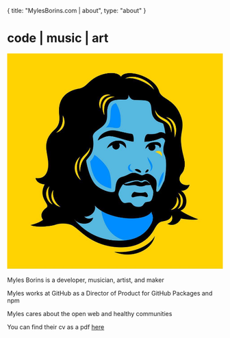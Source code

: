 {
  title: "MylesBorins.com | about",
  type: "about"
}
# code | music | art
![a picture of Myles](/images/me.jpg)

Myles Borins is a developer, musician, artist, and maker

Myles works at GitHub as a Director of Product for GitHub Packages and npm

Myles cares about the open web and healthy communities

You can find their cv as a pdf [here](https://kni.sh/myles-borins_cv.pdf)
